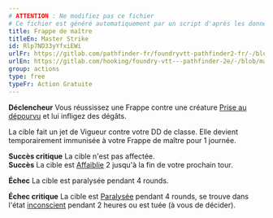 ```yaml
---
# ATTENTION : Ne modifiez pas ce fichier
# Ce fichier est généré automatiquement par un script d'après les données du module Foundry VTT officiel et de sa traduction
title: Frappe de maître
titleEn: Master Strike
id: Rlp7ND33yYfxiEWi
urlFr: https://gitlab.com/pathfinder-fr/foundryvtt-pathfinder2-fr/-/blob/master/data/classes/Rlp7ND33yYfxiEWi.htm
urlEn: https://gitlab.com/hooking/foundry-vtt---pathfinder-2e/-/blob/master/packs/data/classes.db/master-strike.json
group: actions
type: free
typeFr: Action Gratuite
---
```

**Déclencheur** Vous réussissez une Frappe contre une créature [Prise au dépourvu](../condition-items/pris-au-dépourvu.md) et lui infligez des dégâts.

La cible fait un jet de Vigueur contre votre DD de classe. Elle devient temporairement immunisée à votre Frappe de maître pour 1 journée.

**Succès critique** La cible n'est pas affectée.  
**Succès** La cible est [Affaiblie](../condition-items/affaibli.md) 2 jusqu'à la fin de votre prochain tour.

**Échec** La cible est paralysée pendant 4 rounds.

**Échec critique** La cible est [Paralysée](../condition-items/paralysé.md) pendant 4 rounds, se trouve dans l'état [inconscient](../condition-items/inconscient.md) pendant 2 heures ou est tuée (à vous de décider).


